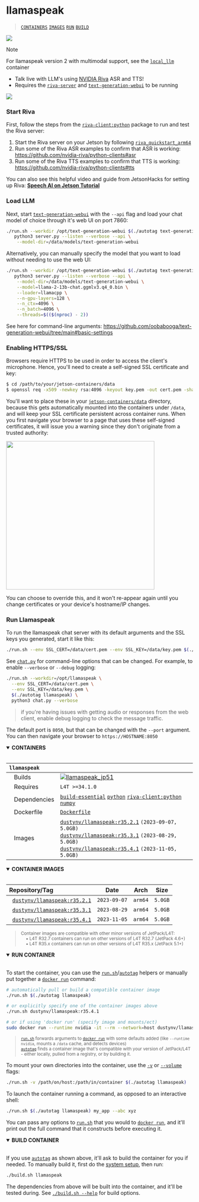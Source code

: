 # llamaspeak

> [`CONTAINERS`](#user-content-containers) [`IMAGES`](#user-content-images) [`RUN`](#user-content-run) [`BUILD`](#user-content-build)


<img src="https://raw.githubusercontent.com/dusty-nv/jetson-containers/docs/docs/images/llamaspeak_voice_clip.gif">

> [!NOTE]  
> For llamaspeak version 2 with multimodal support, see the [`local_llm`](/packages/llm/local_llm) container

* Talk live with LLM's using [NVIDIA Riva](/packages/audio/riva-client) ASR and TTS!
* Requires the [`riva-server`](https://catalog.ngc.nvidia.com/orgs/nvidia/teams/riva/resources/riva_quickstart_arm64) and [`text-generation-webui`](/packages/llm/text-generation-webui) to be running

<img src="https://raw.githubusercontent.com/dusty-nv/jetson-containers/docs/docs/images/llamaspeak_block_diagram.jpg">

### Start Riva

First, follow the steps from the [`riva-client:python`](/packages/audio/riva-client) package to run and test the Riva server:

1. Start the Riva server on your Jetson by following [`riva_quickstart_arm64`](https://catalog.ngc.nvidia.com/orgs/nvidia/teams/riva/resources/riva_quickstart_arm64)
2. Run some of the Riva ASR examples to confirm that ASR is working:  https://github.com/nvidia-riva/python-clients#asr
3. Run some of the Riva TTS examples to confirm that TTS is working:  https://github.com/nvidia-riva/python-clients#tts

You can also see this helpful video and guide from JetsonHacks for setting up Riva:  [**Speech AI on Jetson Tutorial**](https://jetsonhacks.com/2023/08/07/speech-ai-on-nvidia-jetson-tutorial/)

### Load LLM

Next, start [`text-generation-webui`](/packages/llm/text-generation-webui) with the `--api` flag and load your chat model of choice through it's web UI on port 7860:

```bash
./run.sh --workdir /opt/text-generation-webui $(./autotag text-generation-webui) \
   python3 server.py --listen --verbose --api \
	--model-dir=/data/models/text-generation-webui
```

Alternatively, you can manually specify the model that you want to load without needing to use the web UI:

```bash
./run.sh --workdir /opt/text-generation-webui $(./autotag text-generation-webui) \
   python3 server.py --listen --verbose --api \
	--model-dir=/data/models/text-generation-webui \
	--model=llama-2-13b-chat.ggmlv3.q4_0.bin \
	--loader=llamacpp \
	--n-gpu-layers=128 \
	--n_ctx=4096 \
	--n_batch=4096 \
	--threads=$(($(nproc) - 2))
```

See here for command-line arguments:  https://github.com/oobabooga/text-generation-webui/tree/main#basic-settings

### Enabling HTTPS/SSL

Browsers require HTTPS to be used in order to access the client's microphone.  Hence, you'll need to create a self-signed SSL certificate and key:

```bash
$ cd /path/to/your/jetson-containers/data
$ openssl req -x509 -newkey rsa:4096 -keyout key.pem -out cert.pem -sha256 -days 365 -nodes -subj '/CN=localhost'
```

You'll want to place these in your [`jetson-containers/data`](/data) directory, because this gets automatically mounted into the containers under `/data`, and will keep your SSL certificate persistent across container runs.  When you first navigate your browser to a page that uses these self-signed certificates, it will issue you a warning since they don't originate from a trusted authority:

<img src="https://raw.githubusercontent.com/dusty-nv/jetson-containers/docs/docs/images/ssl_warning.jpg" width="400">

You can choose to override this, and it won't re-appear again until you change certificates or your device's hostname/IP changes.

### Run Llamaspeak

To run the llamaspeak chat server with its default arguments and the SSL keys you generated, start it like this:

```bash
./run.sh --env SSL_CERT=/data/cert.pem --env SSL_KEY=/data/key.pem $(./autotag llamaspeak)
```

See [`chat.py`](chat.py) for command-line options that can be changed.  For example, to enable `--verbose` or `--debug` logging:

```bash
./run.sh --workdir=/opt/llamaspeak \
  --env SSL_CERT=/data/cert.pem \
  --env SSL_KEY=/data/key.pem \
  $(./autotag llamaspeak) \
  python3 chat.py --verbose
```
> if you're having issues with getting audio or responses from the web client, enable debug logging to check the message traffic.

The default port is `8050`, but that can be changed with the `--port` argument.  You can then navigate your browser to `https://HOSTNAME:8050`

<details open>
<summary><b><a id="containers">CONTAINERS</a></b></summary>
<br>

| **`llamaspeak`** | |
| :-- | :-- |
| &nbsp;&nbsp;&nbsp;Builds | [![`llamaspeak_jp51`](https://img.shields.io/github/actions/workflow/status/dusty-nv/jetson-containers/llamaspeak_jp51.yml?label=llamaspeak:jp51)](https://github.com/dusty-nv/jetson-containers/actions/workflows/llamaspeak_jp51.yml) |
| &nbsp;&nbsp;&nbsp;Requires | `L4T >=34.1.0` |
| &nbsp;&nbsp;&nbsp;Dependencies | [`build-essential`](/packages/build-essential) [`python`](/packages/python) [`riva-client:python`](/packages/audio/riva-client) [`numpy`](/packages/numpy) |
| &nbsp;&nbsp;&nbsp;Dockerfile | [`Dockerfile`](Dockerfile) |
| &nbsp;&nbsp;&nbsp;Images | [`dustynv/llamaspeak:r35.2.1`](https://hub.docker.com/r/dustynv/llamaspeak/tags) `(2023-09-07, 5.0GB)`<br>[`dustynv/llamaspeak:r35.3.1`](https://hub.docker.com/r/dustynv/llamaspeak/tags) `(2023-08-29, 5.0GB)`<br>[`dustynv/llamaspeak:r35.4.1`](https://hub.docker.com/r/dustynv/llamaspeak/tags) `(2023-11-05, 5.0GB)` |

</details>

<details open>
<summary><b><a id="images">CONTAINER IMAGES</a></b></summary>
<br>

| Repository/Tag | Date | Arch | Size |
| :-- | :--: | :--: | :--: |
| &nbsp;&nbsp;[`dustynv/llamaspeak:r35.2.1`](https://hub.docker.com/r/dustynv/llamaspeak/tags) | `2023-09-07` | `arm64` | `5.0GB` |
| &nbsp;&nbsp;[`dustynv/llamaspeak:r35.3.1`](https://hub.docker.com/r/dustynv/llamaspeak/tags) | `2023-08-29` | `arm64` | `5.0GB` |
| &nbsp;&nbsp;[`dustynv/llamaspeak:r35.4.1`](https://hub.docker.com/r/dustynv/llamaspeak/tags) | `2023-11-05` | `arm64` | `5.0GB` |

> <sub>Container images are compatible with other minor versions of JetPack/L4T:</sub><br>
> <sub>&nbsp;&nbsp;&nbsp;&nbsp;• L4T R32.7 containers can run on other versions of L4T R32.7 (JetPack 4.6+)</sub><br>
> <sub>&nbsp;&nbsp;&nbsp;&nbsp;• L4T R35.x containers can run on other versions of L4T R35.x (JetPack 5.1+)</sub><br>
</details>

<details open>
<summary><b><a id="run">RUN CONTAINER</a></b></summary>
<br>

To start the container, you can use the [`run.sh`](/docs/run.md)/[`autotag`](/docs/run.md#autotag) helpers or manually put together a [`docker run`](https://docs.docker.com/engine/reference/commandline/run/) command:
```bash
# automatically pull or build a compatible container image
./run.sh $(./autotag llamaspeak)

# or explicitly specify one of the container images above
./run.sh dustynv/llamaspeak:r35.4.1

# or if using 'docker run' (specify image and mounts/ect)
sudo docker run --runtime nvidia -it --rm --network=host dustynv/llamaspeak:r35.4.1
```
> <sup>[`run.sh`](/docs/run.md) forwards arguments to [`docker run`](https://docs.docker.com/engine/reference/commandline/run/) with some defaults added (like `--runtime nvidia`, mounts a `/data` cache, and detects devices)</sup><br>
> <sup>[`autotag`](/docs/run.md#autotag) finds a container image that's compatible with your version of JetPack/L4T - either locally, pulled from a registry, or by building it.</sup>

To mount your own directories into the container, use the [`-v`](https://docs.docker.com/engine/reference/commandline/run/#volume) or [`--volume`](https://docs.docker.com/engine/reference/commandline/run/#volume) flags:
```bash
./run.sh -v /path/on/host:/path/in/container $(./autotag llamaspeak)
```
To launch the container running a command, as opposed to an interactive shell:
```bash
./run.sh $(./autotag llamaspeak) my_app --abc xyz
```
You can pass any options to [`run.sh`](/docs/run.md) that you would to [`docker run`](https://docs.docker.com/engine/reference/commandline/run/), and it'll print out the full command that it constructs before executing it.
</details>
<details open>
<summary><b><a id="build">BUILD CONTAINER</b></summary>
<br>

If you use [`autotag`](/docs/run.md#autotag) as shown above, it'll ask to build the container for you if needed.  To manually build it, first do the [system setup](/docs/setup.md), then run:
```bash
./build.sh llamaspeak
```
The dependencies from above will be built into the container, and it'll be tested during.  See [`./build.sh --help`](/jetson_containers/build.py) for build options.
</details>
